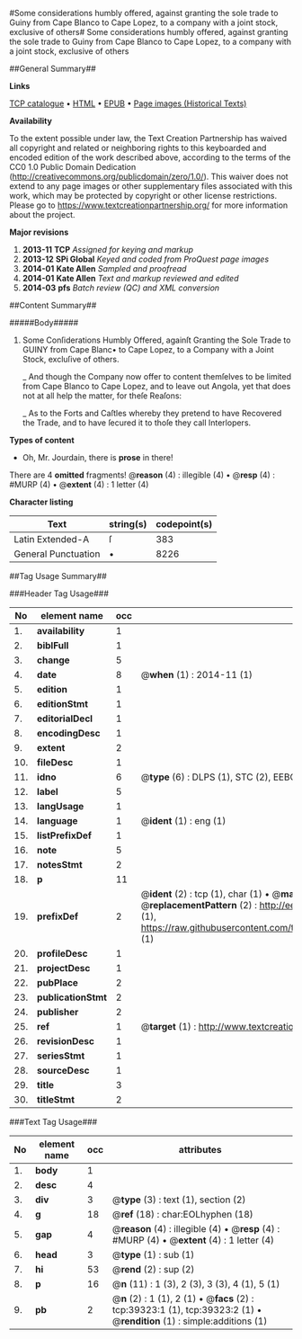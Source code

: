 #Some considerations humbly offered, against granting the sole trade to Guiny from Cape Blanco to Cape Lopez, to a company with a joint stock, exclusive of others#
Some considerations humbly offered, against granting the sole trade to Guiny from Cape Blanco to Cape Lopez, to a company with a joint stock, exclusive of others

##General Summary##

**Links**

[TCP catalogue](http://www.ota.ox.ac.uk/tcp/)  • 
[HTML](http://tei.it.ox.ac.uk/tcp/Texts-HTML/free/A60/A60771.html)  • 
[EPUB](http://tei.it.ox.ac.uk/tcp/Texts-EPUB/free/A60/A60771.epub) • 
[Page images (Historical Texts)](https://historicaltexts.jisc.ac.uk/eebo-99834786e)

**Availability**

To the extent possible under law, the Text Creation Partnership has waived all copyright and related or neighboring rights to this keyboarded and encoded edition of the work described above, according to the terms of the CC0 1.0 Public Domain Dedication (http://creativecommons.org/publicdomain/zero/1.0/). This waiver does not extend to any page images or other supplementary files associated with this work, which may be protected by copyright or other license restrictions. Please go to https://www.textcreationpartnership.org/ for more information about the project.

**Major revisions**

1. __2013-11__ __TCP__ *Assigned for keying and markup*
1. __2013-12__ __SPi Global__ *Keyed and coded from ProQuest page images*
1. __2014-01__ __Kate Allen__ *Sampled and proofread*
1. __2014-01__ __Kate Allen__ *Text and markup reviewed and edited*
1. __2014-03__ __pfs__ *Batch review (QC) and XML conversion*

##Content Summary##

#####Body#####

1. Some Conſiderations Humbly Offered, againſt Granting the Sole Trade to GUINY from Cape Blanc• to Cape Lopez, to a Company with a Joint Stock, excluſive of others.

    _ And though the Company now offer to content themſelves to be limited from Cape Blanco to Cape Lopez, and to leave out Angola, yet that does not at all help the matter, for theſe Reaſons:

    _ As to the Forts and Caſtles whereby they pretend to have Recovered the Trade, and to have ſecured it to thoſe they call Interlopers.

**Types of content**

  * Oh, Mr. Jourdain, there is **prose** in there!

There are 4 **omitted** fragments! 
 @__reason__ (4) : illegible (4)  •  @__resp__ (4) : #MURP (4)  •  @__extent__ (4) : 1 letter (4)

**Character listing**


|Text|string(s)|codepoint(s)|
|---|---|---|
|Latin Extended-A|ſ|383|
|General Punctuation|•|8226|

##Tag Usage Summary##

###Header Tag Usage###

|No|element name|occ|attributes|
|---|---|---|---|
|1.|__availability__|1||
|2.|__biblFull__|1||
|3.|__change__|5||
|4.|__date__|8| @__when__ (1) : 2014-11 (1)|
|5.|__edition__|1||
|6.|__editionStmt__|1||
|7.|__editorialDecl__|1||
|8.|__encodingDesc__|1||
|9.|__extent__|2||
|10.|__fileDesc__|1||
|11.|__idno__|6| @__type__ (6) : DLPS (1), STC (2), EEBO-CITATION (1), PROQUEST (1), VID (1)|
|12.|__label__|5||
|13.|__langUsage__|1||
|14.|__language__|1| @__ident__ (1) : eng (1)|
|15.|__listPrefixDef__|1||
|16.|__note__|5||
|17.|__notesStmt__|2||
|18.|__p__|11||
|19.|__prefixDef__|2| @__ident__ (2) : tcp (1), char (1)  •  @__matchPattern__ (2) : ([0-9\-]+):([0-9IVX]+) (1), (.+) (1)  •  @__replacementPattern__ (2) : http://eebo.chadwyck.com/downloadtiff?vid=$1&page=$2 (1), https://raw.githubusercontent.com/textcreationpartnership/Texts/master/tcpchars.xml#$1 (1)|
|20.|__profileDesc__|1||
|21.|__projectDesc__|1||
|22.|__pubPlace__|2||
|23.|__publicationStmt__|2||
|24.|__publisher__|2||
|25.|__ref__|1| @__target__ (1) : http://www.textcreationpartnership.org/docs/. (1)|
|26.|__revisionDesc__|1||
|27.|__seriesStmt__|1||
|28.|__sourceDesc__|1||
|29.|__title__|3||
|30.|__titleStmt__|2||


###Text Tag Usage###

|No|element name|occ|attributes|
|---|---|---|---|
|1.|__body__|1||
|2.|__desc__|4||
|3.|__div__|3| @__type__ (3) : text (1), section (2)|
|4.|__g__|18| @__ref__ (18) : char:EOLhyphen (18)|
|5.|__gap__|4| @__reason__ (4) : illegible (4)  •  @__resp__ (4) : #MURP (4)  •  @__extent__ (4) : 1 letter (4)|
|6.|__head__|3| @__type__ (1) : sub (1)|
|7.|__hi__|53| @__rend__ (2) : sup (2)|
|8.|__p__|16| @__n__ (11) : 1 (3), 2 (3), 3 (3), 4 (1), 5 (1)|
|9.|__pb__|2| @__n__ (2) : 1 (1), 2 (1)  •  @__facs__ (2) : tcp:39323:1 (1), tcp:39323:2 (1)  •  @__rendition__ (1) : simple:additions (1)|
